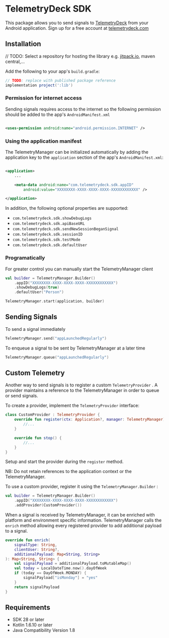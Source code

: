 # TelemetryDeck SDK

This package allows you to send signals to [TelemetryDeck](https://telemetrydeck.com) from your
Android application. Sign up for a free account at [telemetrydeck.com](http://telemetrydeck.com)

## Installation

// TODO: Select a repository for hosting the library e.g. [jitpack.io](http://jitpack.io), maven
central,...

Add the following to your app's `build.gradle`:

```groovy
// TODO: replace with published package reference
implementation project(':lib')
```

### Permission for internet access

Sending signals requires access to the internet so the following permission should be added to the
app's `AndroidManifest.xml`

```xml

<uses-permission android:name="android.permission.INTERNET" />
```

### Using the application manifest

The TelemetryManager can be initialized automatically by adding the application key to
the `application` section of the app's `AndroidManifest.xml`:

```xml

<application>
    ...

    <meta-data android:name="com.telemetrydeck.sdk.appID"
        android:value="XXXXXXXX-XXXX-XXXX-XXXX-XXXXXXXXXXXX" />

</application>
```

In addition, the following optional properties are supported:

- `com.telemetrydeck.sdk.showDebugLogs`
- `com.telemetrydeck.sdk.apiBaseURL`
- `com.telemetrydeck.sdk.sendNewSessionBeganSignal`
- `com.telemetrydeck.sdk.sessionID`
- `com.telemetrydeck.sdk.testMode`
- `com.telemetrydeck.sdk.defaultUser`

### Programatically

For greater control you can manually start the TelemetryManager client

```kotlin
val builder = TelemetryManager.Builder()
    .appID("XXXXXXXX-XXXX-XXXX-XXXX-XXXXXXXXXXXX")
    .showDebugLogs(true)
    .defaultUser("Person")

TelemetryManager.start(application, builder)
```

## Sending Signals

To send a signal immediately

```kotlin
TelemetryManager.send("appLaunchedRegularly")
```

To enqueue a signal to be sent by TelemetryManager at a later time

```kotlin
TelemetryManager.queue("appLaunchedRegularly")
```

## Custom Telemetry

Another way to send signals is to register a custom `TelemetryProvider` . A provider maintains a
reference to the TelemetryManager in order to queue or send signals.

To create a provider, implement the `TelemetryProvider` interface:

```kotlin
class CustomProvider : TelemetryProvider {
    override fun register(ctx: Application?, manager: TelemetryManager) {
        //...
    }

    override fun stop() {
        //...
    }
}
```

Setup and start the provider during the `register` method.

NB: Do not retain references to the application context or the TelemetryManager.

To use a custom provider, register it using the `TelemetryManager.Builder` :

```kotlin
val builder = TelemetryManager.Builder()
    .appID("XXXXXXXX-XXXX-XXXX-XXXX-XXXXXXXXXXXX")
    .addProvider(CustomProvider())
```

When a signal is received by TelemetryManager, it can be enriched with platform and environment
specific information. TelemetryManager calls the `enrich` method allowing every registered provider
to add additional payload to a signal.

```kotlin
override fun enrich(
    signalType: String,
    clientUser: String?,
    additionalPayload: Map<String, String>
): Map<String, String> {
    val signalPayload = additionalPayload.toMutableMap()
    val today = LocalDateTime.now().dayOfWeek
    if (today == DayOfWeek.MONDAY) {
        signalPayload["isMonday"] = "yes"
    }
    return signalPayload
}
```

## Requirements

- SDK 28 or later
- Kotlin 1.6.10 or later
- Java Compatibility Version 1.8

